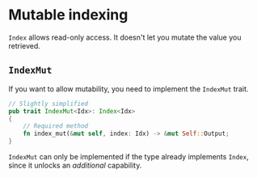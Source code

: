# Mutable indexing

`Index` allows read-only access. It doesn't let you mutate the value you 
retrieved.

## `IndexMut`

If you want to allow mutability, you need to implement the `IndexMut` trait.

```rust
// Slightly simplified
pub trait IndexMut<Idx>: Index<Idx>
{
    // Required method
    fn index_mut(&mut self, index: Idx) -> &mut Self::Output;
}
```

`IndexMut` can only be implemented if the type already implements `Index`,
since it unlocks an _additional_ capability.